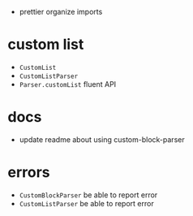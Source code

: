- prettier organize imports

# custom list

- `CustomList`
- `CustomListParser`
- `Parser.customList` fluent API

# docs

- update readme about using custom-block-parser

# errors

- `CustomBlockParser` be able to report error
- `CustomListParser` be able to report error
